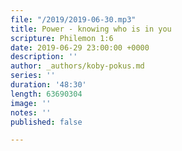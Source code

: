 ```yaml
---
file: "/2019/2019-06-30.mp3"
title: Power - knowing who is in you
scripture: Philemon 1:6
date: 2019-06-29 23:00:00 +0000
description: ''
author: _authors/koby-pokus.md
series: ''
duration: '48:30'
length: 63690304
image: ''
notes: ''
published: false

---
```

